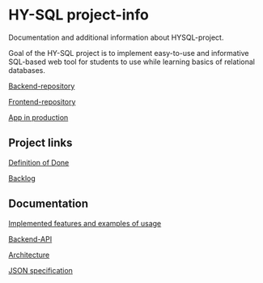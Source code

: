 # HY-SQL project-info
Documentation and additional information about HYSQL-project.

Goal of the HY-SQL project is to implement easy-to-use and informative SQL-based web tool for students to use while learning basics of relational databases.

[Backend-repository](https://github.com/hy-sql/hy-sql-backend)

[Frontend-repository](https://github.com/hy-sql/hy-sql-frontend)

[App in production](https://hy-sql.netlify.app/)

## Project links
[Definition of Done](https://github.com/hy-sql/project-info/blob/master/documents/Definition-of-done.md)

[Backlog](https://docs.google.com/spreadsheets/d/1nJdcx5CDziG5eUQzXuKG28PjcQR2W66e_cYpa68dE4o/edit?usp=sharing)

## Documentation
[Implemented features and examples of usage](https://github.com/hy-sql/project-info/blob/master/documents/examples/examples.md)

[Backend-API](https://github.com/hy-sql/project-info/blob/master/documents/rest-api.md)

[Architecture](https://github.com/hy-sql/project-info/blob/master/documents/architecture.md)

[JSON specification](https://github.com/hy-sql/project-info/blob/master/documents/JSON-specification.md)
